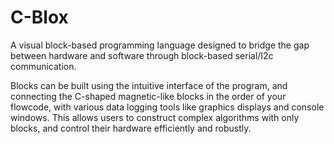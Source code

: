# C-Blox
A visual block-based programming language designed to bridge the gap between hardware and software through block-based serial/I2c communication.

Blocks can be built using the intuitive interface of the program, and connecting the C-shaped magnetic-like blocks in the order of your flowcode, with various data logging tools like graphics displays and console windows. This allows users to construct complex algorithms with only blocks, and control their hardware efficiently and robustly.
